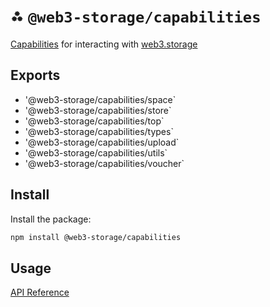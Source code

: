 # ⁂ `@web3-storage/capabilities`

[Capabilities](https://en.wikipedia.org/wiki/Capability-based_security) for interacting with [web3.storage](https://web3.storage)

## Exports

* '@web3-storage/capabilities/space`
* '@web3-storage/capabilities/store`
* '@web3-storage/capabilities/top`
* '@web3-storage/capabilities/types`
* '@web3-storage/capabilities/upload`
* '@web3-storage/capabilities/utils`
* '@web3-storage/capabilities/voucher`

## Install

Install the package:

```bash
npm install @web3-storage/capabilities
```

## Usage

[API Reference](https://web3-storage.github.io/w3protocol/modules/_web3_storage_capabilities.html)
